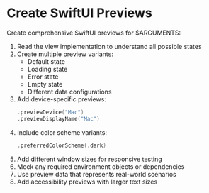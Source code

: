 # Create SwiftUI Previews

Create comprehensive SwiftUI previews for $ARGUMENTS:

1. Read the view implementation to understand all possible states
2. Create multiple preview variants:
   - Default state
   - Loading state
   - Error state
   - Empty state
   - Different data configurations
3. Add device-specific previews:
   ```swift
   .previewDevice("Mac")
   .previewDisplayName("Mac")
   ```
4. Include color scheme variants:
   ```swift
   .preferredColorScheme(.dark)
   ```
5. Add different window sizes for responsive testing
6. Mock any required environment objects or dependencies
7. Use preview data that represents real-world scenarios
8. Add accessibility previews with larger text sizes